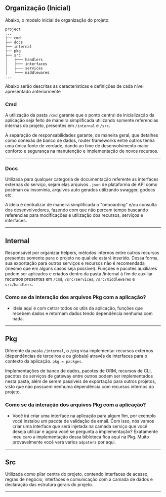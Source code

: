 
## Organização (Inicial)

Abaixo, o modelo inicial de organização do projeto:

```
project
...
├── cmd
├── docs
├── internal
├── pkg
├── src
│   ├─── handlers
│   ├─── interfaces
│   ├─── services
│   └─── middlewares
...
```

Abaixo serão descritas as características e definições de cada nível apresentado anteriormente

### Cmd

A utilização da pasta `/cmd` garante que o ponto central de inicialização da aplicação seja feito de maneira simplificada utilizando somente referencias internas do projeto, presentes em `/internal` e `/src`.

A separação de responsabilidades garante, de maneira geral, que detalhes como conexão de banco de dados, router frameworks entre outros tenha uma única fonte de verdade, dando ao time de desenvolvimento maior conforto e segurança na manutenção e implementação de novos recursos.

---
### Docs

Utilizada para qualquer categoria de documentação referente as interfaces externas do serviço, sejam elas arquivos `.json` de plataforma de API como postman ou insominia, arquivos auto gerados utilizando swagger, godocs etc.

A ideia é centralizar de maneira simplificada o "onboarding" e/ou consulta dos desenvolvedores, fazendo com que não percam tempo buscando referencias para modificações e utilização dos recursos, serviços e interfaces.

---
## Internal
Responsável por organizar helpers, métodos internos entre outros recursos presentes somente para o projeto no qual ele estará inserido. Dessa forma, sua exportação para outros serviços e recursos não é recomendada (mesmo que em alguns casos seja possível). Funções e pacotes auxiliares podem ser aplicados e criados dentro da pasta /internal à fim de auxiliar recursos presentes em `/cmd`, `/src/services`, `/src/middlewares` e `src/handlers`.
### Como se da interação dos arquivos Pkg com a aplicação?
- Ideia aqui é com cetrar todos os utils da aplicação, funções que recebem dados e retornam dados tendo dependência nenhuma com nada.
---
## Pkg
Diferente da pasta `/internal`, o `/pkg` visa implementar recursos externos (dependências de terceiros e ou globais) através de interfaces para o contexto da aplicação.
 `pkg = packges`.

Implementações de banco de dados, pacotes de ORM, recursos de CLI, pacotes de serviços de gateway entre outros podem ser implementados nesta pasta, além de serem passiveis de exportação para outros projetos, visto que não possuem nenhuma dependência com recursos internos do projeto.
### Como se da interação dos arquivos Pkg com a aplicação?
- Você irá criar uma interface na aplicação para algum fim, por exemplo você instalou um pacote de validação de email. Com isso, nós vamos criar uma interface que será injetada na camada serviço que você deseja utilizar e agora você se pergunta a implementação? Exatamente meu caro a implementação dessa bibloteca fica aqui na Pkg. Muito provavelmente você verá varios `adpaters` por aqui.
---

## Src

Utilizada como pilar centra do projeto, contendo interfaces de acesso, regras de negócio, interfaces e comunicação com a camada de dados e declaração das estrutura gerais do projeto.


---

